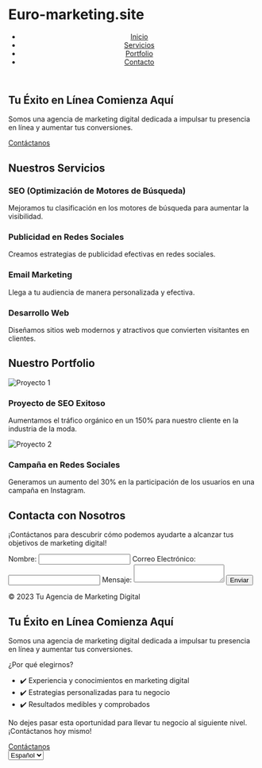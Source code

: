# Euro-marketing.site 
<!DOCTYPE html>
<html lang="es">
<head>
    <meta charset="UTF-8">
    <meta name="viewport" content="width=device-width, initial-scale=1.0">
    <meta name="description" content="Tu Agencia de Marketing Digital - Impulsamos tu éxito en línea">
    <title>Marketing Digital</title>
    <link rel="stylesheet" href="styles.css">
</head>
<body>
    <header>
        <nav>
            <ul>
                <li><a href="#inicio">Inicio</a></li>
                <li><a href="#servicios">Servicios</a></li>
                <li><a href="#portfolio">Portfolio</a></li>
                <li><a href="#contacto">Contacto</a></li>
            </ul>
        </nav>
    </header>

  <section id="inicio">
        <div class="container">
            <h1>Tu Éxito en Línea Comienza Aquí</h1>
            <p>Somos una agencia de marketing digital dedicada a impulsar tu presencia en línea y aumentar tus conversiones.</p>
            <a href="#contacto" class="cta-button">Contáctanos</a>
        </div>
    </section>

  <section id="servicios">
        <div class="container">
            <h2>Nuestros Servicios</h2>
            <div class="services">
                <div class="service">
                    <h3>SEO (Optimización de Motores de Búsqueda)</h3>
                    <p>Mejoramos tu clasificación en los motores de búsqueda para aumentar la visibilidad.</p>
                </div>
                <div class="service">
                    <h3>Publicidad en Redes Sociales</h3>
                    <p>Creamos estrategias de publicidad efectivas en redes sociales.</p>
                </div>
                <div class="service">
                    <h3>Email Marketing</h3>
                    <p>Llega a tu audiencia de manera personalizada y efectiva.</p>
                </div>
                <div class="service">
                    <h3>Desarrollo Web</h3>
                    <p>Diseñamos sitios web modernos y atractivos que convierten visitantes en clientes.</p>
                </div>
            </div>
        </div>
    </section>

  <section id="portfolio">
        <div class="container">
            <h2>Nuestro Portfolio</h2>
            <div class="project">
                <img src="proyecto1.jpg" alt="Proyecto 1">
                <h3>Proyecto de SEO Exitoso</h3>
                <p>Aumentamos el tráfico orgánico en un 150% para nuestro cliente en la industria de la moda.</p>
            </div>
            <div class="project">
                <img src="proyecto2.jpg" alt="Proyecto 2">
                <h3>Campaña en Redes Sociales</h3>
                <p>Generamos un aumento del 30% en la participación de los usuarios en una campaña en Instagram.</p>
            </div>
        </div>
    </section>

  <section id="contacto">
        <div class="container">
            <h2>Contacta con Nosotros</h2>
            <p>¡Contáctanos para descubrir cómo podemos ayudarte a alcanzar tus objetivos de marketing digital!</p>
            <form action="procesar.php" method="post">
                <label for="nombre">Nombre:</label>
                <input type="text" id="nombre" name="nombre" required>
                <label for="correo">Correo Electrónico:</label>
                <input type="email" id="correo" name="correo" required>
                <label for="mensaje">Mensaje:</label>
                <textarea id="mensaje" name="mensaje" required></textarea>
                <button type="submit">Enviar</button>
            </form>
        </div>
    </section>

   <footer>
        <div class="container">
            <p>&copy; 2023 Tu Agencia de Marketing Digital</p>
        </div>
    </footer>

  <script src="script.js"></script>
</body>
</html>

<section id="inicio">
    <div class="container">
        <h1>Tu Éxito en Línea Comienza Aquí</h1>
        <p>Somos una agencia de marketing digital dedicada a impulsar tu presencia en línea y aumentar tus conversiones.</p>
        <p>¿Por qué elegirnos?</p>
        <ul>
            <li>✔️ Experiencia y conocimientos en marketing digital</li>
 <li>✔️ Estrategias personalizadas para tu negocio</li>
            <li>✔️ Resultados medibles y comprobados</li>
        </ul>
        <p>No dejes pasar esta oportunidad para llevar tu negocio al siguiente nivel. ¡Contáctanos hoy mismo!</p>
        <a href="#contacto" class="cta-button">Contáctanos</a>
    </div>
</section>
<select id="languageSelect">
    <option value="es">Español</option>
    <option value="en">English</option>
</select>
<script>
    const languageSelect = document.getElementById('languageSelect');

   languageSelect.addEventListener('change', function() {
        const selectedLanguage = languageSelect.value;
        const url = `index-${selectedLanguage}.html`; // Cambia 'index' por el nombre de tu página principal
        window.location.href = url;
    });
</script>



